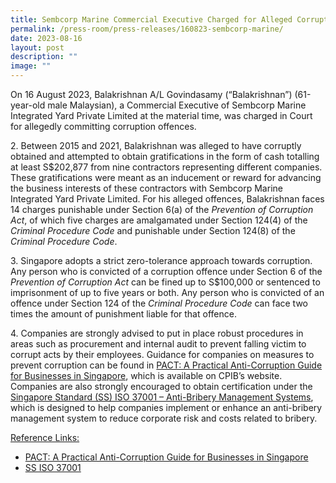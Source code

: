 ```yaml
---
title: Sembcorp Marine Commercial Executive Charged for Alleged Corruption Offences
permalink: /press-room/press-releases/160823-sembcorp-marine/
date: 2023-08-16
layout: post
description: ""
image: ""
---
```

On 16 August 2023, Balakrishnan A/L Govindasamy (“Balakrishnan”) (61-year-old male Malaysian), a Commercial Executive of Sembcorp Marine Integrated Yard Private Limited at the material time, was charged in Court for allegedly committing corruption offences.

2\. Between 2015 and 2021, Balakrishnan was alleged to have corruptly obtained and attempted to obtain gratifications in the form of cash totalling at least S$202,877 from nine contractors representing different companies. These gratifications were meant as an inducement or reward for advancing the business interests of these contractors with Sembcorp Marine Integrated Yard Private Limited. For his alleged offences, Balakrishnan faces 14 charges punishable under Section 6(a) of the *Prevention of Corruption Act*, of which five charges are amalgamated under Section 124(4) of the *Criminal Procedure Code* and punishable under Section 124(8) of the *Criminal Procedure Code*.

3\. Singapore adopts a strict zero-tolerance approach towards corruption. Any person who is convicted of a corruption offence under Section 6 of the *Prevention of Corruption Act* can be fined up to S$100,000 or sentenced to imprisonment of up to five years or both. Any person who is convicted of an offence under Section 124 of the *Criminal Procedure Code* can face two times the amount of punishment liable for that offence.

4\. Companies are strongly advised to put in place robust procedures in areas such as procurement and internal audit to prevent falling victim to corrupt acts by their employees. Guidance for companies on measures to prevent corruption can be found in [PACT: A  Practical Anti-Corruption Guide for Businesses in Singapore](https://www.cpib.gov.sg/research-room/publications/anti-corruption-guide-for-businesses/), which is available on CPIB’s website. Companies are also strongly encouraged to obtain certification under the [Singapore Standard (SS) ISO 37001 – Anti-Bribery Management Systems](https://www.cpib.gov.sg/research-room/publications/ss-iso-37001/), which is designed to help companies implement or enhance an anti-bribery management system to reduce corporate risk and costs related to bribery.

<u>Reference Links:</u>
* [PACT: A Practical Anti-Corruption Guide for Businesses in Singapore](/research-room/publications/anti-corruption-guide-for-businesses/)<br>
* [SS ISO 37001](/research-room/publications/ss-iso-37001/)